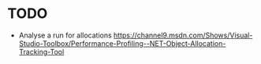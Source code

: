 # TODO

- Analyse a run for allocations
  https://channel9.msdn.com/Shows/Visual-Studio-Toolbox/Performance-Profiling--NET-Object-Allocation-Tracking-Tool
